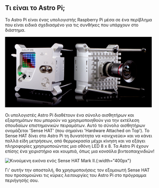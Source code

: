 ## Τι είναι το Astro Pi;

Το Astro Pi είναι ένας υπολογιστής Raspberry Pi μέσα σε ένα περίβλημα που είναι ειδικά σχεδιασμένο για τις συνθήκες που υπάρχουν στο διάστημα.

![Κινούμενη εικόνα ενός Sense HAT προσαρτημένου στο επάνω μέρος ενός υπολογιστή Raspberry Pi.](images/astro_pi_casing.jpeg)

Οι υπολογιστές Astro Pi διαθέτουν ένα σύνολο αισθητήρων και εξαρτημάτων που μπορούν να χρησιμοποιηθούν για την εκτέλεση σπουδαίων επιστημονικών πειραμάτων. Αυτό το σύνολο αισθητήρων ονομάζεται 'Sense HAT' (που σημαίνει 'Hardware Attached on Top'). Το Sense HAT δίνει στο Astro Pi τη δυνατότητα να «ανιχνεύει» και να κάνει πολλά είδη μετρήσεων, από θερμοκρασία μέχρι κίνηση και να εξάγει πληροφορίες χρησιμοποιώντας μια οθόνη LED 8 x 8. Τα Astro Pi έχουν επίσης ένα χειριστήριο και κουμπιά, όπως μια κονσόλα βιντεοπαιχνιδιών!

![Κινούμενη εικόνα ενός Sense HAT Mark II.](images/AP_spin.gif){:width="400px"}

Γι' αυτήν την αποστολή, θα χρησιμοποιήσεις τον εξομοιωτή Sense HAT που προσομοιώνει τις κύριες λειτουργίες του Astro Pi στο πρόγραμμα περιήγησής σου.




